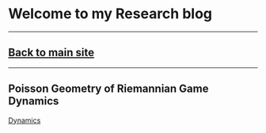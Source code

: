# Welcome to my Research blog

---

## [Back to main site](https://davidelegacci.it/)

---

## Poisson Geometry of Riemannian Game Dynamics

[Dynamics](./dynamics.md)
